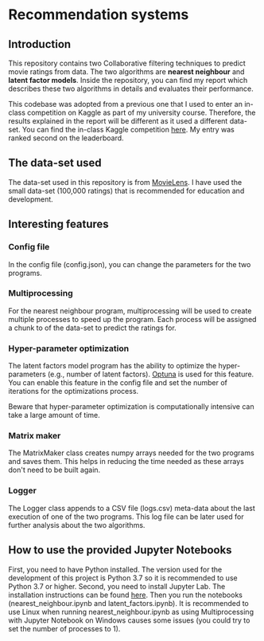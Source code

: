 # Recommendation systems

## Introduction

This repository contains two Collaborative filtering techniques to predict movie ratings from data. The two algorithms are **nearest neighbour** and **latent factor models**. Inside the repository, you can find my report which describes these two algorithms in details and evaluates their performance.

This codebase was adopted from a previous one that I used to enter an in-class competition on Kaggle as part of my university course. Therefore, the results explained in the report will be different as it used a different data-set. You can find the in-class Kaggle competition [here](https://www.kaggle.com/c/cse2525-datamining/overview). My entry was ranked second on the leaderboard.

## The data-set used

The data-set used in this repository is from [MovieLens](https://grouplens.org/datasets/movielens/). I have used the small data-set (100,000 ratings) that is recommended for education and development.

## Interesting features

### Config file

In the config file (config.json), you can change the parameters for the two programs.

### Multiprocessing

For the nearest neighbour program, multiprocessing will be used to create multiple processes to speed up the program. Each process will be assigned a chunk to of the data-set to predict the ratings for.

### Hyper-parameter optimization

The latent factors model program has the ability to optimize the hyper-parameters (e.g., number of latent factors). [Optuna](https://optuna.org/) is used for this feature. You can enable this feature in the config file and set the number of iterations for the optimizations process.

Beware that hyper-parameter optimization is computationally intensive can take a large amount of time.

### Matrix maker

The MatrixMaker class creates numpy arrays needed for the two programs and saves them. This helps in reducing the time needed as these arrays don't need to be built again.

### Logger

The Logger class appends to a CSV file (logs.csv) meta-data about the last execution of one of the two programs. This log file can be later used for further analysis about the two algorithms.

## How to use the provided Jupyter Notebooks

First, you need to have Python installed. The version used for the development of this project is Python 3.7 so it is recommended to use Python 3.7 or higher. Second, you need to install Jupyter Lab. The installation instructions can be found [here](https://jupyterlab.readthedocs.io/en/stable/getting_started/installation.html). Then you run the notebooks (nearest_neighbour.ipynb and latent_factors.ipynb). It is recommended to use Linux when running nearest_neighbour.ipynb as using Multiprocessing with Jupyter Notebook on Windows causes some issues (you could try to set the number of processes to 1).
